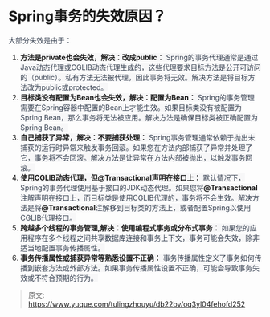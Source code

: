 # Spring事务的失效原因？

<font style="color:rgb(55, 65, 81);">大部分失效是由于：</font>

1. **<font style="background-color:rgb(247, 247, 248);">方法是private也会失效，解决：改成public：</font>**<font style="color:rgb(55, 65, 81);background-color:rgb(247, 247, 248);"> Spring的事务代理通常是通过Java动态代理或CGLIB动态代理生成的，这些代理要求目标方法是公开可访问的（public）。私有方法无法被代理，因此事务将无效。解决方法是将目标方法改为public或protected。</font>
2. **<font style="background-color:rgb(247, 247, 248);">目标类没有配置为Bean也会失效，解决：配置为Bean：</font>**<font style="color:rgb(55, 65, 81);background-color:rgb(247, 247, 248);"> Spring的事务管理需要在Spring容器中配置的Bean上才能生效。如果目标类没有被配置为Spring Bean，那么事务将无法被应用。解决方法是确保目标类被正确配置为Spring Bean。</font>
3. **<font style="background-color:rgb(247, 247, 248);">自己捕获了异常，解决：不要捕获处理：</font>**<font style="color:rgb(55, 65, 81);background-color:rgb(247, 247, 248);"> Spring事务管理通常依赖于抛出未捕获的运行时异常来触发事务回滚。如果您在方法内部捕获了异常并处理了它，事务将不会回滚。解决方法是让异常在方法内部被抛出，以触发事务回滚。</font>
4. **<font style="background-color:rgb(247, 247, 248);">使用CGLIB动态代理，但@Transactional声明在接口上：</font>**<font style="color:rgb(55, 65, 81);background-color:rgb(247, 247, 248);"> 默认情况下，Spring的事务代理使用基于接口的JDK动态代理。如果您将</font>**<font style="background-color:rgb(247, 247, 248);">@Transactional</font>**<font style="color:rgb(55, 65, 81);background-color:rgb(247, 247, 248);">注解声明在接口上，而目标类是使用CGLIB代理的，事务将不会生效。解决方法是将</font>**<font style="background-color:rgb(247, 247, 248);">@Transactional</font>**<font style="color:rgb(55, 65, 81);background-color:rgb(247, 247, 248);">注解移到目标类的方法上，或者配置Spring以使用CGLIB代理接口。</font>
5. **<font style="background-color:rgb(247, 247, 248);">跨越多个线程的事务管理,解决：使用编程式事务或分布式事务：</font>**<font style="color:rgb(55, 65, 81);background-color:rgb(247, 247, 248);"> 如果您的应用程序在多个线程之间共享数据库连接和事务上下文，事务可能会失效，除非适当地配置事务传播属性。</font>
6. **<font style="background-color:rgb(247, 247, 248);">事务传播属性或捕获异常等熟悉设置不正确：</font>**<font style="color:rgb(55, 65, 81);background-color:rgb(247, 247, 248);"> 事务传播属性定义了事务如何传播到嵌套方法或外部方法。如果事务传播属性设置不正确，可能会导致事务失效或不符合预期的行为。</font>



> 原文: <https://www.yuque.com/tulingzhouyu/db22bv/oq3yl04fehofd252>